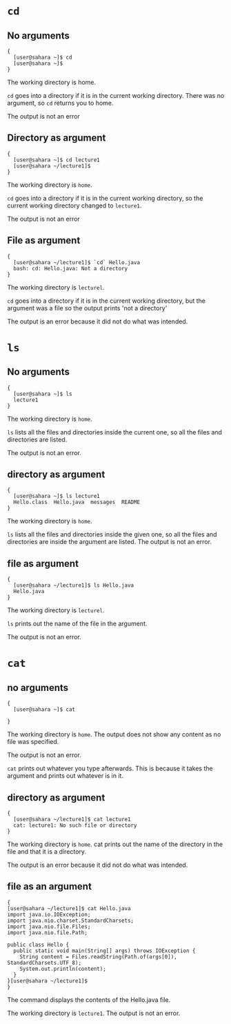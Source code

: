 # `cd`

## No arguments

```
{
  [user@sahara ~]$ cd
  [user@sahara ~]$
} 
```

The working directory is home.

`cd` goes into a directory if it is in the current working directory. There was no argument, so `cd` returns you to home.

The output is not an error

## Directory as argument

```
{
  [user@sahara ~]$ cd lecture1
  [user@sahara ~/lecture1]$
}
```

The working directory is `home`.

`cd` goes into a directory if it is in the current working directory, so the current working directory changed to `lecture1`.

The output is not an error

## File as argument

```
{
  [user@sahara ~/lecture1]$ `cd` Hello.java
  bash: cd: Hello.java: Not a directory
}
```

The working directory is `lecturel`.

`cd` goes into a directory if it is in the current working directory, but the argument was a file so the output prints 'not a directory'

The output is an error because it did not do what was intended.

# `ls`

## No arguments

```
{
  [user@sahara ~]$ ls
  lecture1
}
```

The working directory is `home`.

`ls` lists all the files and directories inside the current one, so all the files and directories are listed.

The output is not an error. 

## directory as argument

```
{
  [user@sahara ~]$ ls lecture1
  Hello.class  Hello.java  messages  README
}
```

The working directory is `home`.

`ls` lists all the files and directories inside the given one, so all the files and directories are inside the argument are listed. The output is not an error.

## file as argument

```
{
  [user@sahara ~/lecture1]$ ls Hello.java
  Hello.java
}
```

The working directory is `lecturel`.

`ls` prints out the name of the file in the argument.

The output is not an error.

# `cat`

## no arguments

```
{
  [user@sahara ~]$ cat

}

```
The working directory is `home`. The output does not show any content as no file was specified.

The output is not an error.

`cat` prints out whatever you type afterwards. This is because it takes the argument and prints out whatever is in it.

## directory as argument

```
{
  [user@sahara ~/lecture1]$ cat lecture1
  cat: lecture1: No such file or directory
}
```
The working directory is `home`. cat prints out the name of the directory in the file and that it is a directory.

The output is an error because it did not do what was intended.

## file as an argument

```
{
[user@sahara ~/lecture1]$ cat Hello.java
import java.io.IOException;
import java.nio.charset.StandardCharsets;
import java.nio.file.Files;
import java.nio.file.Path;

public class Hello {
  public static void main(String[] args) throws IOException {
    String content = Files.readString(Path.of(args[0]), StandardCharsets.UTF_8);    
    System.out.println(content);
  }
}[user@sahara ~/lecture1]$
}
```
The command displays the contents of the Hello.java file.

The working directory is `lecture1`. The output is not an error.







